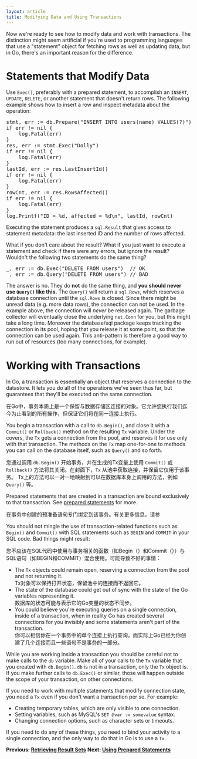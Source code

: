 ```yaml
---
layout: article
title: Modifying Data and Using Transactions
---
```


Now we're ready to see how to modify data and work with transactions. The
distinction might seem artificial if you're used to programming languages that
use a "statement" object for fetching rows as well as updating data, but in Go,
there's an important reason for the difference.

Statements that Modify Data
===========================

Use `Exec()`, preferably with a prepared statement, to accomplish an `INSERT`,
`UPDATE`, `DELETE`, or another statement that doesn't return rows. The following
example shows how to insert a row and inspect metadata about the operation:

<pre class="prettyprint lang-go">
stmt, err := db.Prepare("INSERT INTO users(name) VALUES(?)")
if err != nil {
	log.Fatal(err)
}
res, err := stmt.Exec("Dolly")
if err != nil {
	log.Fatal(err)
}
lastId, err := res.LastInsertId()
if err != nil {
	log.Fatal(err)
}
rowCnt, err := res.RowsAffected()
if err != nil {
	log.Fatal(err)
}
log.Printf("ID = %d, affected = %d\n", lastId, rowCnt)
</pre>

Executing the statement produces a `sql.Result` that gives access to statement
metadata: the last inserted ID and the number of rows affected.

What if you don't care about the result? What if you just want to execute a
statement and check if there were any errors, but ignore the result? Wouldn't
the following two statements do the same thing?

<pre class="prettyprint lang-go">
_, err := db.Exec("DELETE FROM users")  // OK
_, err := db.Query("DELETE FROM users") // BAD
</pre>

The answer is no. They do **not** do the same thing, and **you should never use
`Query()` like this.** The `Query()` will return a `sql.Rows`, which reserves a
database connection until the `sql.Rows` is closed.
Since there might be unread data (e.g. more data rows), the connection can not
be used. In the example above, the connection will *never* be released again.
The garbage collector will eventually close the underlying `net.Conn` for you,
but this might take a long time. Moreover the database/sql package keeps
tracking the connection in its pool, hoping that you release it at some point,
so that the connection can be used again.
This anti-pattern is therefore a good way to run out of resources (too many
connections, for example).

Working with Transactions
=========================

In Go, a transaction is essentially an object that reserves a connection to the
datastore. It lets you do all of the operations we've seen thus far, but
guarantees that they'll be executed on the same connection.

在Go中，事务本质上是一个保留与数据存储区连接的对象。它允许您执行我们迄今为止看到的所有操作，但保证它们将在同一连接上执行。

You begin a transaction with a call to `db.Begin()`, and close it with a
`Commit()` or `Rollback()` method on the resulting `Tx` variable. Under the
covers, the `Tx` gets a connection from the pool, and reserves it for use only
with that transaction. The methods on the `Tx` map one-for-one to methods you
can call on the database itself, such as `Query()` and so forth.

您通过调用 `db.Begin()` 开始事务，并在生成的Tx变量上使用 `Commit()` 或 `Rollback()` 方法将其关闭。在封面下，`Tx` 从池中获取连接，并保留它仅用于该事务。 Tx上的方法可以一对一地映射到可以在数据库本身上调用的方法，例如 `Query()` 等。

Prepared statements that are created in a transaction are bound exclusively to
that transaction. See [prepared statements](prepared.html) for more.

在事务中创建的预准备语句专门绑定到该事务。有关更多信息，请参

You should not mingle the use of transaction-related functions such as `Begin()`
and `Commit()` with SQL statements such as `BEGIN` and `COMMIT` in your SQL
code. Bad things might result:

您不应该在SQL代码中使用与事务相关的函数（如Begin（）和Commit（））与SQL语句（如BEGIN和COMMIT）混合使用。可能导致不好的事情：

* The `Tx` objects could remain open, reserving a connection from the pool and not returning it.  
  Tx对象可以保持打开状态，保留池中的连接而不返回它。
* The state of the database could get out of sync with the state of the Go variables representing it.  
  数据库的状态可能与表示它的Go变量的状态不同步。
* You could believe you're executing queries on a single connection, inside of a transaction, when in reality Go has created several connections for you invisibly and some statements aren't part of the transaction.  
  你可以相信你在一个事务中的单个连接上执行查询，而实际上Go已经为你创建了几个连接而且一些语句不是事务的一部分。

While you are working inside a transaction you should be careful not to make
calls to the `db` variable. Make all of your calls to the `Tx` variable that you
created with `db.Begin()`. `db` is not in a transaction, only the `Tx` object is.
If you make further calls to `db.Exec()` or similar, those will happen outside
the scope of your transaction, on other connections.

If you need to work with multiple statements that modify connection state, you
need a `Tx` even if you don't want a transaction per se. For example:

* Creating temporary tables, which are only visible to one connection.
* Setting variables, such as MySQL's `SET @var := somevalue` syntax.
* Changing connection options, such as character sets or timeouts.

If you need to do any of these things, you need to bind your activity to a
single connection, and the only way to do that in Go is to use a `Tx`.

**Previous: [Retrieving Result Sets](retrieving.html)**
**Next: [Using Prepared Statements](prepared.html)**
